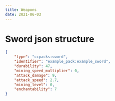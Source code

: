 ```yaml
---
title: Weapons
date: 2021-06-03
---
```


# Sword json structure

```json
{
	"type": "ccpacks:sword",
	"identifier": "example_pack:example_sword",
	"durability": 47,
	"mining_speed_multiplier": 0,
	"attack_damage": 9,
	"attack_speed": 2.7,
	"mining_level": 0,
	"enchantability": 7
}
```
